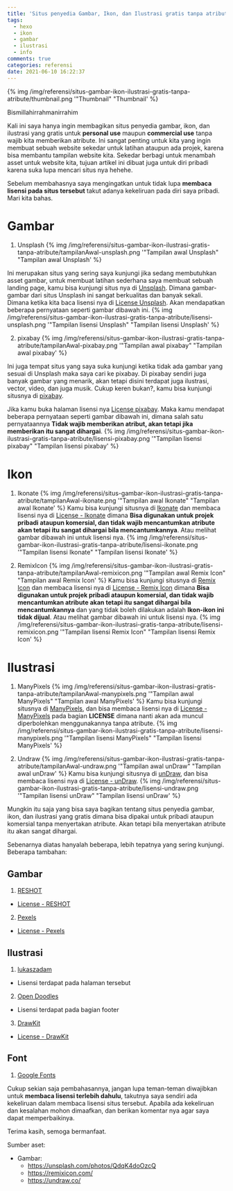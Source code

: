 ```yaml
---
title: 'Situs penyedia Gambar, Ikon, dan Ilustrasi gratis tanpa atribute'
tags:
  - hexo
  - ikon
  - gambar
  - ilustrasi
  - info
comments: true
categories: referensi
date: 2021-06-10 16:22:37
---
```


{% img /img/referensi/situs-gambar-ikon-ilustrasi-gratis-tanpa-atribute/thumbnail.png '"Thumbnail" "Thumbnail' %}


Bismillahirrahmanirrahim

Kali ini saya hanya ingin membagikan situs penyedia gambar, ikon, dan ilustrasi yang gratis untuk **personal use** maupun **commercial use** tanpa wajib kita memberikan atribute. Ini sangat penting untuk kita yang ingin membuat sebuah website sekedar untuk latihan ataupun ada projek, karena bisa membantu tampilan website kita. Sekedar berbagi untuk menambah asset untuk website kita, tujuan artikel ini dibuat juga untuk diri pribadi karena suka lupa mencari situs nya hehehe. 

Sebelum membahasnya saya mengingatkan untuk tidak lupa **membaca lisensi pada situs tersebut** takut adanya kekeliruan pada diri saya pribadi. Mari kita bahas.

<!-- more -->

# Gambar

1. Unsplash
{% img /img/referensi/situs-gambar-ikon-ilustrasi-gratis-tanpa-atribute/tampilanAwal-unsplash.png '"Tampilan awal Unsplash" "Tampilan awal Unsplash' %}

Ini merupakan situs yang sering saya kunjungi jika sedang membutuhkan asset gambar, untuk membuat latihan sederhana saya membuat sebuah landing page, kamu bisa kunjungi situs nya di [Unsplash](https://unsplash.com/). Dimana  gambar-gambar dari situs Unsplash ini sangat berkualitas dan banyak sekali. Dimana ketika kita baca lisensi nya di [License Unsplash](https://unsplash.com/license). Akan mendapatkan beberapa pernyataan seperti gambar dibawah ini.
{% img /img/referensi/situs-gambar-ikon-ilustrasi-gratis-tanpa-atribute/lisensi-unsplash.png '"Tampilan lisensi Unsplash" "Tampilan lisensi Unsplash' %}

2. pixabay
{% img /img/referensi/situs-gambar-ikon-ilustrasi-gratis-tanpa-atribute/tampilanAwal-pixabay.png '"Tampilan awal pixabay" "Tampilan awal pixabay' %}

Ini juga tempat situs yang saya suka kunjungi ketika tidak ada gambar yang sesuai di Unsplash maka saya cari ke pixabay. Di pixabay sendiri juga banyak gambar yang menarik, akan tetapi disini terdapat juga ilustrasi, vector, video, dan juga musik. Cukup keren bukan?, kamu bisa kunjungi situsnya di [pixabay](https://pixabay.com/).

Jika kamu buka halaman lisensi nya [License pixabay](https://pixabay.com/service/license/). Maka kamu mendapat beberapa pernyataan seperti gambar dibawah ini, dimana salah satu pernyataannya **Tidak wajib memberikan atribut, akan tetapi jika memberikan itu sangat dihargai**.
{% img /img/referensi/situs-gambar-ikon-ilustrasi-gratis-tanpa-atribute/lisensi-pixabay.png '"Tampilan lisensi pixabay" "Tampilan lisensi pixabay' %}

# Ikon

1. Ikonate
{% img /img/referensi/situs-gambar-ikon-ilustrasi-gratis-tanpa-atribute/tampilanAwal-ikonate.png '"Tampilan awal Ikonate" "Tampilan awal Ikonate' %}
Kamu bisa kunjungi situsnya di [Ikonate](https://ikonate.com/) dan membaca lisensi nya di [License - Ikonate](https://github.com/mikolajdobrucki/ikonate#license) dimana **Bisa digunakan untuk projek pribadi ataupun komersial, dan tidak wajib mencantumkan atribute akan tetapi itu sangat dihargai bila mencantumkannya**. Atau melihat gambar dibawah ini untuk lisensi nya.
{% img /img/referensi/situs-gambar-ikon-ilustrasi-gratis-tanpa-atribute/lisensi-ikonate.png '"Tampilan lisensi Ikonate" "Tampilan lisensi Ikonate' %}

2. RemixIcon
{% img /img/referensi/situs-gambar-ikon-ilustrasi-gratis-tanpa-atribute/tampilanAwal-remixicon.png '"Tampilan awal Remix Icon" "Tampilan awal Remix Icon' %}
Kamu bisa kunjungi situsnya di [Remix Icon](https://remixicon.com/) dan membaca lisensi nya di [License - Remix Icon](https://github.com/Remix-Design/remixicon#license) dimana **Bisa digunakan untuk projek pribadi ataupun komersial, dan tidak wajib mencantumkan atribute akan tetapi itu sangat dihargai bila mencantumkannya** dan yang tidak boleh dilakukan adalah **Ikon-ikon ini tidak dijual**. Atau melihat gambar dibawah ini untuk lisensi nya.
{% img /img/referensi/situs-gambar-ikon-ilustrasi-gratis-tanpa-atribute/lisensi-remixicon.png '"Tampilan lisensi Remix Icon" "Tampilan lisensi Remix Icon' %}

# Ilustrasi

1. ManyPixels
{% img /img/referensi/situs-gambar-ikon-ilustrasi-gratis-tanpa-atribute/tampilanAwal-manypixels.png '"Tampilan awal ManyPixels" "Tampilan awal ManyPixels' %}
Kamu bisa kunjungi situsnya di [ManyPixels](https://www.manypixels.co/), dan bisa membaca lisensi nya di [License - ManyPixels](https://www.manypixels.co/gallery) pada bagian **LICENSE** dimana nanti akan ada muncul diperbolehkan menggunakannya tanpa atribute.
{% img /img/referensi/situs-gambar-ikon-ilustrasi-gratis-tanpa-atribute/lisensi-manypixels.png '"Tampilan lisensi ManyPixels" "Tampilan lisensi ManyPixels' %}

2. Undraw
{% img /img/referensi/situs-gambar-ikon-ilustrasi-gratis-tanpa-atribute/tampilanAwal-undraw.png '"Tampilan awal unDraw" "Tampilan awal unDraw' %}
Kamu bisa kunjungi situsnya di [unDraw](https://undraw.co/), dan bisa membaca lisensi nya di [License - unDraw](https://undraw.co/license).
{% img /img/referensi/situs-gambar-ikon-ilustrasi-gratis-tanpa-atribute/lisensi-undraw.png '"Tampilan lisensi unDraw" "Tampilan lisensi unDraw' %}

Mungkin itu saja yang bisa saya bagikan tentang situs penyedia gambar, ikon, dan ilustrasi yang gratis dimana bisa dipakai untuk pribadi ataupun komersial tanpa menyertakan atribute. Akan tetapi bila menyertakan atribute itu akan sangat dihargai.

Sebenarnya diatas hanyalah beberapa, lebih tepatnya yang sering kunjungi. Beberapa tambahan:
## Gambar
1. [RESHOT](https://www.reshot.com/)
 - [License - RESHOT](https://www.reshot.com/license/)
2. [Pexels](https://www.pexels.com/)
 - [License - Pexels](https://www.pexels.com/license/)

## Ilustrasi
1. [lukaszadam](https://lukaszadam.com/illustrations)
 - Lisensi terdapat pada halaman tersebut
2. [Open Doodles](https://www.opendoodles.com/)
 - Lisensi terdapat pada bagian footer
3. [DrawKit](https://www.drawkit.io/)
 - [License - DrawKit](https://www.drawkit.io/license)

## Font
1. [Google Fonts](https://fonts.google.com/)

 Cukup sekian saja pembahasannya, jangan lupa teman-teman diwajibkan untuk **membaca lisensi terlebih dahulu**, takutnya saya sendiri ada kekeliruan dalam membaca lisensi situs tersebut. Apabila ada kekeliruan dan kesalahan mohon dimaafkan, dan berikan komentar nya agar saya dapat memperbaikinya. 

 Terima kasih, semoga bermanfaat.

 Sumber aset:
  - Gambar:
    - https://unsplash.com/photos/QdqK4doOzcQ
    - https://remixicon.com/
    - https://undraw.co/